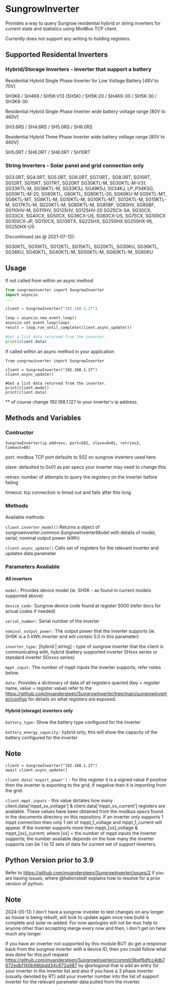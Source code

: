 # SungrowInverter

Provides a way to query Sungrow residential hybrid or string inverters for current state and statistics using ModBus TCP client.

Currently does not support any writing to holding registers.

## Supported Residental Inverters

### Hybrid/Storage Inverters - inverter that support a battery

Residential Hybrid Single Phase Inverter for Low Voltage Battery [48V to 70V]

SH3K6 / SH4K6 / SH5K-V13 (SH5K) / SH5K-20 / SH4K6-30 / SH5K-30 / SH3K6-30

Residential Hybrid Single Phase Inverter wide battery voltage range [80V to 460V]

SH3.6RS / SH4.6RS / SH5.0RS / SH6.0RS

Residential Hybrid Three Phase Inverter wide battery voltage range [80V to 460V]

SH5.0RT / SH6.0RT / SH8.0RT / SH10RT

### String Inverters - Solar panel and grid connection only

SG3.0RT, SG4.0RT, SG5.0RT, SG6.0RT, SG7.0RT，SG8.0RT, SG10RT, SG12RT, SG15RT, SG17RT, SG20RT
SG30KTL-M, SG30KTL-M-V31, SG33KTL-M, SG36KTL-M, SG33K3J, SG49K5J, SG34KJ, LP_P34KSG,
SG50KTL-M-20, SG60KTL, G80KTL, SG80KTL-20, SG60KU-M
SG5KTL-MT, SG6KTL-MT, SG8KTL-M, SG10KTL-M, SG10KTL-MT, SG12KTL-M, SG15KTL-M,
SG17KTL-M, SG20KTL-M,
SG80KTL-M, SG85BF, SG80HV, SG80BF, SG110HV-M, SG111HV, SG125HV, SG125HV-20
SG25CX-SA, SG30CX, SG33CX, SG40CX, SG50CX, SG36CX-US, SG60CX-US, SG75CX, SG100CX
SG100CX-JP, SG110CX, SG136TX, SG225HX, SG250HX
SG250HX-IN, SG250HX-US

Discontinued (as @ 2021-07-12):

SG30KTL, SG10KTL, SG12KTL, SG15KTL, SG20KTL, SG30KU, SG36KTL, SG36KU, SG40KTL,
SG40KTL-M, SG50KTL-M, SG60KTL-M, SG60KU


## Usage

If not called from within an async method

```python
from sungrowinverter inport SungrowInverter
import asyncio
...

client = SungrowInverter("192.168.1.27")

loop = asyncio.new_event_loop()
asyncio.set_event_loop(loop)
result = loop.run_until_complete(client.async_update())

#Get a list data returned from the inverter.
print(client.data)
```

If called within an async method in your application
```
from sungrowinverter inport SungrowInverter

client = SungrowInverter("192.168.1.27")
client.async_update()

#Get a list data returned from the inverter.
print(client.model)
print(client.data)
```

** of course change 192.168.1.127 to your inverter's ip address.

## Methods and Variables

### Contructor

`SungrowInverter(ip_address, port=502, slave=0x01, retries3, timeout=60)`

port: modbus TCP port defaults to 502 on sungrow inverters used here

slave: defaulted to 0x01 as per specs your inverter may need to change this.

retries: number of attempts to query the registers on the inverter before failing

timeout: <in seconds> tcp connection is timed out and fails after this long

### Methods

Available methods

`client.inverter_model()` Returns a object of sungrowinverter.common.SungrowInverterModel with details of model, serial, nominal output power (kWh)

`client.async_update()` Calls set of registers for the relevant inverter and updates data parameter
  
### Parameters Available

#### All inverters
  
  `model:` Provides device model (ie. SH5K - as found in current models supported above)

  `device_code:` Sungrow device code found at register 5000 (refer docs for actual codes if needed)

  `serial_number:` Serial number of the inverter

  `nominal_output_power:` The output power that the inverter supports (ie. SH5K is a 5 kWh inverter and will contain 5.0 in this parameter)

  `inverter_type:` [hybrid | string] - type of sungrow inverter that the client is communicating with, hybrid (battery supported inverter SHxxx series or standard inverter SGxxxx series)

  `mppt_input:` The number of mppt inputs the inverter supports, refer notes below.

  `data:` Provides a dictionary of data of all registers queried (key = register name, value = register value) refer to the https://github.com/mvandersteen/SungrowInverter/tree/main/sungrowinverter/configs for details on what registers are exposed.

#### Hybrid (storage) inverters only
  
  `battery_type:` Show the battery type configured for the inverter

  `battery_energy_capacity:` hybrid only, this will show the capacity of the battery configured for the inverter
  
  
## Note

```
client = SungrowInverter("192.168.1.27")
await client.async_update()
```
  `client.data['export_power']` - for this register it is a signed value if positive then the inverter is exporting to the grid, if negative then it is importing from the grid.

  `client.mppt_inputs` - this value dictates how many client.data['mppt_xx_voltage'] & client.data['mppt_xx_current'] registers are available. These values have been obtained from the modbus specs found in the documents directory on this repository. If an inverter only supports 1 mppt connection then only 1 set of mppt_1_voltage and mppt_1_current will appear. If the inverter supports more then mppt\_\[xx\]\_voltage & mppt\_\[xx\]\_current; where [xx] = the number of mppt inputs the inverter supports; the number available depends on the how many the inverter supports can be 1 to 12 sets of data for current set of support inverters. 
  
## Python Version prior to 3.9

Refer to https://github.com/mvandersteen/SungrowInverter/issues/2 if you are having issues, where @hallonstedt explains how to resolve for a prior version of python.


## Note
2024-05-13: I don't have a sungrow invester to test changes on any longer as house is being rebuilt, will look to update again once new build is complete and solar re-added. For now apologies will not be muc help to anyone other than accepting merge every now and then, i don't get on here much any longer.

If you have an inverter not supported by this module BUT do get a response back from the sungrow inverter with a device ID, then you could follow what was done for this pull request https://github.com/mvandersteen/SungrowInverter/commit/9bef6dfcc4db7672edb1140b98bbdd34c672a987 by @ortogonal that is add an entry for your inverter in the inverter list and also if you have a 3 phase inverter (usually denoted by RT) add your inverter number into the list of support inverter for the relevant parameter data pulled from the inverter.
